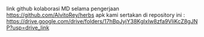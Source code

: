 link github kolaborasi MD selama pengerjaan  https://github.com/AlvitoRey/herbs
apk kami sertakan di repository ini : https://drive.google.com/drive/folders/17hBpJyjY38KgIxIw8zfa9VliKcZ8gJNP?usp=drive_link
